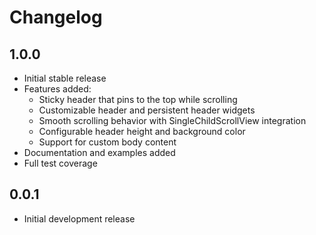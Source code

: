 # Changelog

## 1.0.0

* Initial stable release
* Features added:
  * Sticky header that pins to the top while scrolling
  * Customizable header and persistent header widgets
  * Smooth scrolling behavior with SingleChildScrollView integration
  * Configurable header height and background color
  * Support for custom body content
* Documentation and examples added
* Full test coverage

## 0.0.1

* Initial development release
